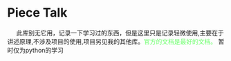 # Piece Talk
&ensp;&emsp;此库别无它用，记录一下学习过的东西，但是这里只是记录轻微使用,主要在于讲述原理,不涉及项目的使用,项目另见我的其他库。<font color=#66FF66>官方的文档是最好的文档。</font>
暂时仅为python的学习